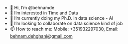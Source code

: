 - 👋 Hi, I’m @behnamde
- 👀 I’m interested in Time and Data
- 🌱 I’m currently doing my Ph.D. in data science - AI
- 💞️ I’m looking to collaborate on data science kind of job
- 📫 How to reach me: Mobile: +351932297030, Email: behnam.dehghani@gmail.com

<!---
behnamde/behnamde is a ✨ special ✨ repository because its `README.md` (this file) appears on your GitHub profile.
You can click the Preview link to take a look at your changes.
--->
